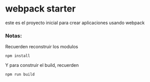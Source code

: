 # webpack starter

este es el proyecto inicial para crear aplicaciones usando webpack

### Notas:
Recuerden reconstruir los modulos
```
npm install
```
Y para construir el build, recuerden
```
npm run build
```